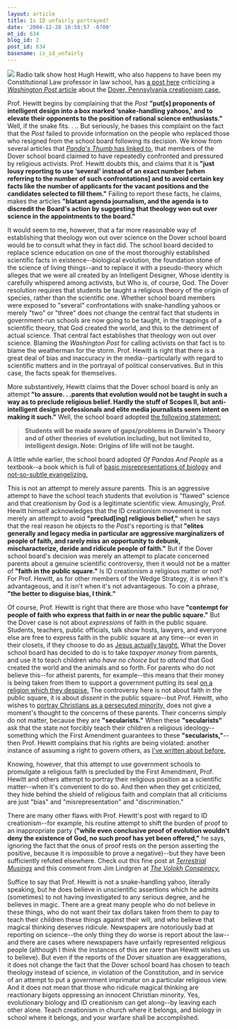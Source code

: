 ```yaml
---
layout: article
title: Is ID unfairly portrayed?
date: '2004-12-28 10:58:57 -0700'
mt_id: 634
blog_id: 2
post_id: 634
basename: is_id_unfairly
---
```

<img src="http://www.inspirationradio.com/ministry/images/Hugh_Hewitt.jpg">
Radio talk show host Hugh Hewitt, who also happens to have been my Constitutional Law professor in law school, has <a href="http://hughhewitt.com/#postid1211">a post here</a> criticizing a <i><a href="http://www.washingtonpost.com/wp-dyn/articles/A25961-2004Dec25.html">Washington Post</i> article</a> about the <a href="http://www.ncseweb.org/pressroom.asp?state=PA">Dover, Pennsylvania creationism case.</a>

<!--more-->

Prof. Hewitt begins by complaining that the <i>Post</i> <b>"put[s] proponents of intelligent design into a box marked ‘snake-handling yahoos,' and to elevate their opponents to the position of rational science enthusiasts."</b> Well, if the snake fits. . .. But seriously, he bases this complaint on the fact that the <i>Post</i> failed to provide information on the people who replaced those who resigned from the school board following its decision. We know from several articles that <i><a href="http://www.google.com/custom?cof=S%3Ahttp%3A%2F%2Fwww.pandasthumb.org%3BGL%3A0%3BAH%3Acenter%3BAWFID%3A38e0a0f7f4d5f984%3B&domains=pandasthumb.org&sitesearch=pandasthumb.org&q=dover">Panda's Thumb </i>has linked to,</a> that members of the Dover school board claimed to have repeatedly confronted and pressured by religious activists. Prof. Hewitt doubts this, and claims that it is<b> "just lousy reporting to use ‘several' instead of an exact number [when referring to the number of such confrontations] and to avoid certain key facts like the number of applicants for the vacant positions and the candidates selected to fill them."</b> Failing to report these facts, he claims, makes the articles <b>"blatant agenda journalism, and the agenda is to discredit the Board's action by suggesting that theology won out over science in the appointments to the board."</b>

It would seem to me, however, that a far more reasonable way of establishing that theology won out over science on the Dover school board would be to consult what they in fact did. The school board decided to replace science education on one of the most thoroughly established scientific facts in existence--biological evolution, the foundation stone of the science of living things--and to replace it with a pseudo-theory which alleges that we were all created by an Intelligent Designer, Whose identity is carefully whispered among activists, but Who is, of course, God. The Dover resolution requires that students be taught a religious theory of the origin of species, rather than the scientific one. Whether school board members were exposed to "several" confrontations with snake-handling yahoos or merely "two" or "three" does not change the central fact that students in government-run schools are now going to be taught, in the trappings of a scientific theory, that God created the world, and this to the detriment of actual science. That central fact establishes that theology won out over science. Blaming the <i>Washington Post</i> for calling activists on that fact is to blame the weatherman for the storm. Prof. Hewitt is right that there is a great deal of bias and inaccuracy in the media--particularly with regard to scientific matters and in the portrayal of political conservatives. But in this case, the facts speak for themselves.

More substantively, Hewitt claims that the Dover school board is only an attempt<b> "to assure. . .parents that evolution would not be taught in such a way as to preclude religious belief. Hardly the stuff of Scopes II, but anti-intelligent design professionals and elite media journalists seem intent on making it such."</b> Well, the school board adopted <a href="http://ydr.com/story/main/45864/">the following statement:</a><blockquote><b>Students will be made aware of gaps/problems in Darwin's Theory and of other theories of evolution including, but not limited to, intelligent design. Note: Origins of life will not be taught.</b></blockquote>

A little while earlier, the school board adopted <i>Of Pandas And People</i> as a textbook--a book which is full of <a href="http://www.pandasthumb.org/pt-archives/000646.html">basic misrepresentations of biology</a> and <a href="http://www.pandasthumb.org/pt-archives/000539.html ">not-so-subtle evangelizing.</a>

This is not an attempt to merely assure parents. This is an aggressive attempt to have the school teach students that evolution is "flawed" science and that creationism by God is a legitimate scientific view. Amusingly, Prof. Hewitt himself acknowledges that the ID creationism movement is not merely an attempt to avoid <b>"preclud[ing] religious belief," </b>when he says that the real reason he objects to the <i>Post</i>'s reporting is that<b> "elites generally and legacy media in particular are aggressive marginalizers of people of faith, and rarely miss an opportunity to debunk, mischaracterize, deride and ridicule people of faith."</b> But if the Dover school board's decision was merely an attempt to placate concerned parents about a genuine scientific controversy, then it would not be a matter of<b> "faith in the public square."</b> Is ID creationism a religious matter or not? For Prof. Hewitt, as for other members of the Wedge Strategy, it is when it's advantageous, and it isn't when it's not advantageous. To coin a phrase, <b>"the better to disguise bias, I think."</b>

Of course, Prof. Hewitt is right that there are those who have<b> "contempt for people of faith who express that faith in or near the public square."</b> But the Dover case is not about <i>expressions</i> of faith in the public square. Students, teachers, public officials, talk show hosts, lawyers, and everyone else are free to express faith in the public square at any time--or even in their closets, if they choose to do as <a href="http://www.apostolic-churches.net/bible/search/list/?search_book=Matthew&search_chapter_verse=6&varchapter_verse=6:6">Jesus actually taught.</a> What the Dover school board has decided to do is to take <i>taxpayer money</i> from parents, and use it to teach children <i>who have no choice but to attend</i> that God created the world and the animals and so forth. For parents who do not believe this--for atheist parents, for example--this means that their money is being taken from them to support a government putting its seal <a href="http://www.conservativeusa.org/vareligiousfreedom.htm">on a religion which they despise.</a> The controversy here is not about faith in the public square, it is about <i>dissent</i> in the public square--but Prof. Hewitt, who wishes to <a href="http://www.reason.com/links/links122004.shtml ">portray Christians as a persecuted minority,</a> does not give a moment's thought to the concerns of these parents. Their concerns simply do not matter, because they are <b>"secularists."</b> When these <b>"secularists"</b> ask that the state not forcibly teach their children a religious ideology--something which the First Amendment guarantees to these <b>"secularists,"</b>--then Prof. Hewitt complains that his rights are being violated: another instance of assuming a right to govern others, as <a href="http://sandefur.blogspot.com/2004_02_15_sandefur_archive.html#107720897657982742">I've written about before.</a>

Knowing, however, that this attempt to use government schools to promulgate a religious faith is precluded by the First Amendment, Prof. Hewitt and others attempt to portray their religious position as a scientific matter--when it's convenient to do so. And then when they get criticized, they hide behind the shield of religious faith and complain that all criticisms are just "bias" and "misrepresentation" and "discrimination."

There are many other flaws with Prof. Hewitt's post with regard to ID creationism--for example, his routine attempt to shift the burden of proof to an inappropriate party (<b>"while even conclusive proof of evolution wouldn't deny the existence of God, no such proof has yet been offered,"</b> he says, ignoring the fact that the onus of proof rests on the person asserting the positive, because it is impossible to prove a negative)--but they have been sufficiently refuted elsewhere. Check out this fine post at <i><a href="http://www.transterrestrial.com/archives/004752.html#004752 ">Terrestrial Musings</i></a> and this comment from Jim Lindgren at <i><a href="http://volokh.com/archives/archive_2004_12_21.shtml#1104204239">The Volokh Conspiracy.</i></a>

Suffice to say that Prof. Hewitt is not a snake-handling yahoo, literally speaking, but he does believe in unscientific assertions which he admits (sometimes) to not having investigated to any serious degree, and he believes in magic. There are a great many people who do not believe in these things, who do not want their tax dollars taken from them to pay to teach their children these things against their will, and who believe that magical thinking deserves ridicule. Newspapers are notoriously bad at reporting on science--the only thing they do worse is report about the law--and there are cases where newspapers have unfairly represented religious people (although I think the instances of this are rarer than Hewitt wishes us to believe). But even if the reports of the Dover situation are exaggerations, it does not change the fact that the Dover school board has chosen to teach theology instead of science, in violation of the Constitution, and in service of an attempt to put a government imprimatur on a particular religious view. And it does not mean that those who ridicule magical thinking are reactionary bigots oppressing an innocent Christian minority. Yes, evolutionary biology and ID creationism can get along--by leaving each other alone. Teach creationism in church where it belongs, and biology in school where it belongs, and your warfare shall be accomplished.
